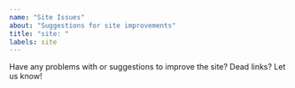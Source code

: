 ```yaml
---
name: "Site Issues"
about: "Suggestions for site improvements"
title: "site: "
labels: site
---
```


Have any problems with or suggestions to improve the site? Dead links? Let us know!
